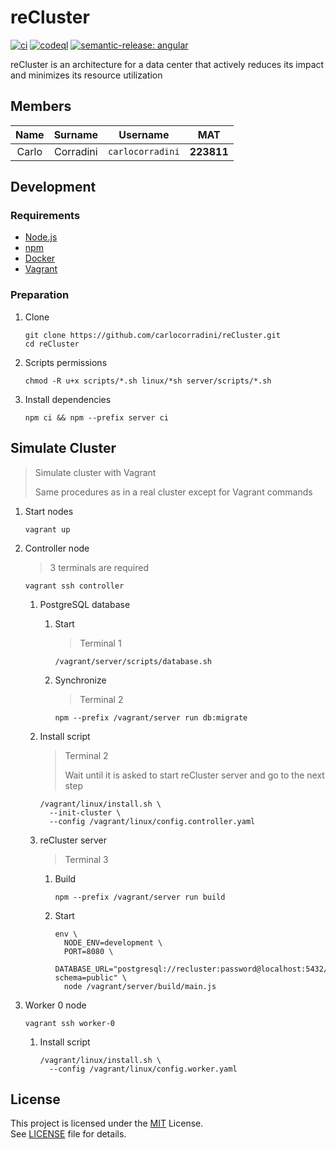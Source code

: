 # reCluster

[![ci](https://github.com/carlocorradini/reCluster/actions/workflows/ci.yml/badge.svg)](https://github.com/carlocorradini/reCluster/actions/workflows/ci.yml)
[![codeql](https://github.com/carlocorradini/reCluster/actions/workflows/codeql.yml/badge.svg)](https://github.com/carlocorradini/reCluster/actions/workflows/codeql.yml)
[![semantic-release: angular](https://img.shields.io/badge/semantic--release-angular-e10079?logo=semantic-release)](https://github.com/semantic-release/semantic-release)

reCluster is an architecture for a data center that actively reduces its impact and minimizes its resource utilization

## Members

| Name  |  Surname  |     Username     |    MAT     |
| :---: | :-------: | :--------------: | :--------: |
| Carlo | Corradini | `carlocorradini` | **223811** |

## Development

### Requirements

- [Node.js](https://nodejs.org)
- [npm](https://www.npmjs.com)
- [Docker](https://www.docker.com)
- [Vagrant](https://www.vagrantup.com)

### Preparation

1. Clone

   ```console
   git clone https://github.com/carlocorradini/reCluster.git
   cd reCluster
   ```

1. Scripts permissions

   ```console
   chmod -R u+x scripts/*.sh linux/*sh server/scripts/*.sh
   ```

1. Install dependencies

   ```console
   npm ci && npm --prefix server ci
   ```

## Simulate Cluster

> Simulate cluster with Vagrant
>
> Same procedures as in a real cluster except for Vagrant commands

1. Start nodes

   ```console
   vagrant up
   ```

1. Controller node

   > 3 terminals are required

   ```console
   vagrant ssh controller
   ```

   1. PostgreSQL database

      1. Start

         > Terminal 1

         ```console
         /vagrant/server/scripts/database.sh
         ```

      1. Synchronize

         > Terminal 2

         ```console
         npm --prefix /vagrant/server run db:migrate
         ```

   1. Install script

      > Terminal 2
      >
      > Wait until it is asked to start reCluster server and go to the next step

      ```console
      /vagrant/linux/install.sh \
        --init-cluster \
        --config /vagrant/linux/config.controller.yaml
      ```

   1. reCluster server

      > Terminal 3

      1. Build

         ```console
         npm --prefix /vagrant/server run build
         ```

      1. Start

         ```console
         env \
           NODE_ENV=development \
           PORT=8080 \
           DATABASE_URL="postgresql://recluster:password@localhost:5432/recluster?schema=public" \
           node /vagrant/server/build/main.js
         ```

1. Worker 0 node

   ```console
   vagrant ssh worker-0
   ```

   1. Install script

      ```console
      /vagrant/linux/install.sh \
        --config /vagrant/linux/config.worker.yaml
      ```

## License

This project is licensed under the [MIT](https://opensource.org/licenses/MIT) License. \
See [LICENSE](LICENSE) file for details.
